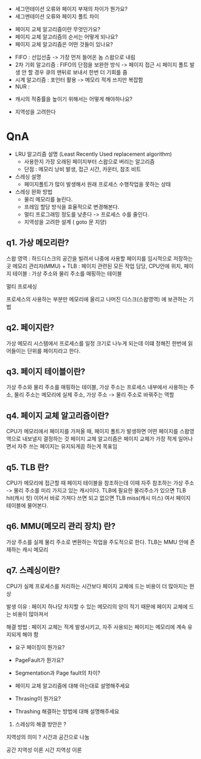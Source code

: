 - 세그먼테이션 오류와 페이지 부재의 차이가 뭔가요?
- 세그멘테이션 오류와 페이지 폴트 차이

* 페이지 교체 알고리즘이란 무엇인가요?
* 페이지 교체 알고리즘의 순서는 어떻게 되나요?
* 페이지 교체 알고리즘은 어떤 것들이 있나요?

- FIFO : 선입선출 -> 가장 먼저 들어온 놈 스왑으로 내림
- 2차 기회 알고리즘 : FIFO의 단점을 보완한 방식 -> 페이지 접근 시 페이지 폴트 발생 안 할 경우 큐의 맨뒤로 보내서 한번 더 기회를 줌
- 시계 알고리즘 : 포인터 활용 -> 메모리 적게 쓰지만 복잡함
- NUR :

* 캐시의 적중률을 높이기 위해서는 어떻게 해야하나요?

- 지역성을 고려한다

# QnA

- LRU 알고리즘 설명 (Least Recently Used replacement algorithm)
  - 사용한지 가장 오래된 페이지부터 스왑으로 버리는 알고리즘
  - 단점 : 메모리 낭비 발생, 접근 시간, 카운터, 참조 비트
- 스레싱 설명
  - 페이지폴트가 많이 발생해서 원래 프로세스 수행작업을 못하는 상태
- 스레싱 완화 방법
  - 물리 메모리를 늘린다.
  - 프레임 할당 방식을 효율적으로 변경해본다.
  - 멀티 프로그래밍 정도를 낮춘다 -> 프로세스 수를 줄인다.
  - 지역성을 고려한 설계 ( goto 문 지양)

## q1. 가상 메모리란?

스왑 영역 : 하드디스크의 공간을 빌려서 나중에 사용할 페이지를 임시적으로 저장하는 곳
메모리 관리자(MMU) + TLB : 페이지 관련된 모든 작업 담당, CPU안에 위치,
페이지 테이블 : 가상 주소와 물리 주소를 매핑하는 테이블

멀티 프로세싱

프로세스의 사용하는 부분만 메모리에 올리고 나머진 디스크(스왑영역) 에 보관하는 기법

## q2. 페이지란?

가상 메모리 시스템에서 프로세스를 일정 크기로 나누게 되는데 이떄 정해진 한번에 읽어들이는 단위를 페이지라고 한다.

## q3. 페이지 테이블이란?

가상 주소와 물리 주소를 매핑하는 테이블, 가상 주소는 프로세스 내부에서 사용하는 주소, 물리 주소는 메모리에 실제 주소, 가상 주소 -> 물리 주소로 바꿔주는 역할

## q4. 페이지 교체 알고리즘이란?

CPU가 메모리에서 페이지를 가져올 때, 페이지 폴트가 발생하면 어떤 페이지를 스왑영역으로 내보낼지 결정하는 것
페이지 교체 알고리즘은 페이지 교체가 가장 적게 일어나면서 자주 쓰는 페이지는 유지되게끔 하는게 목표임

## q5. TLB 란?

CPU가 메모리에 접근할 때 페이지 테이블을 참조하는데 이때 자주 참조하는 가상 주소 -> 물리 주소를 미리 가지고 있는 캐시이다.
TLB에 필요한 물리주소가 있으면 TLB hit(캐시 힛) 이어서 바로 가져다 쓰면 되고 없으면 TLB miss(캐시 미스) 여서 페이지 테이블에 물어본다.

## q6. MMU(메모리 관리 장치) 란?

가상 주소를 실제 물리 주소로 변환하는 작업을 주도적으로 한다. TLB는 MMU 안에 존재하는 캐시 메모리

## q7. 스레싱이란?

CPU가 실제 프로세스를 처리하는 시간보다 페이지 교체에 드는 비용이 더 많아지는 현상

발생 이유 : 페이지 하나당 차지할 수 있는 메모리의 양이 적기 때문에 페이지 교체에 드는 비용이 많아져서

해결 방법 : 페이지 교체는 적게 발생시키고, 자주 사용되는 페이지는 메모리에 계속 유지되게 해야 함

- 요구 페이징이 뭔가요?

- PageFault가 뭔가요?

- Segmentation과 Page fault의 차이?

- 페이지 교체 알고리즘에 대해 아는대로 설명해주세요

- Thrasing이 뭔가요?

- Thrashing 해결하는 방법에 대해 설명해주세요

1. 스레싱의 해결 방안은 ?

지역성의 의미 ?
시간과 공간으로 나눔

공간 지역성 이론
시간 지역성 이론
